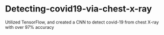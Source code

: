 # Detecting-covid19-via-chest-x-ray
Utilized TensorFlow, and created a CNN to detect covid-19 from chest X-ray with over 97% accuracy 
